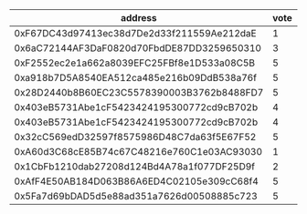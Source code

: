 address|vote|timestamp|signature
---|---|---|---
0xF67DC43d97413ec38d7De2d33f211559Ae212daE|1|1613489612|0x896d15ab09f656ca916d448faa50fefb92818c65391cd1165fe4387f4af0cec46bcbc1d8d998dc6e1c2487e95e209f58fc95a8e80831ffb5b79185450ae8e0481c
0x6aC72144AF3DaF0820d70FbdDE87DD3259650310|3|1613490901|0x5ec3de49941edfa4226b6f4e1f10d6a37f83a2d54d4685c2308be48808bf2e41349ab7fa8751ee0d037bd8cde1871f68720c7443ef90b6fd3b46b6133e22940c1b
0xF2552ec2e1a662a8039EFC25FBf8e1D533a08C5B|5|1613495155|0x160f209d8277b0ea0d2c8f9786935e778b766b4c2e8550f8d0d0e7aeb50f4ddb4abacbc8726a64a6e67f7eb92a2ae35f8a8bd893ae66581f5915c3ddfee808031c
0xa918b7D5A8540EA512ca485e216b09DdB538a76f|5|1613511025|0xd3cda53396589f56bb945f3198520c1e3c455cb7b0d42115b2843dced9e35bbe1a72839a08acbd32e5bc7f2ec182e24e7f9bcc0ea560a42284b62658642b0e721c
0x28D2440b8B60EC23C5578390003B3762b8488FD7|5|1613520403|0x2d190431077250282eceb899920c3f3b5931b5ec74e80ea911be85d27d3c62755e63eba3bcd2d71ead6a620cec79150abb8d91320d5caefe01b9d529694af1d81b
0x403eB5731Abe1cF5423424195300772cd9cB702b|4|1613520473|0x4c0f070d612b8941e7bb5d575a960c3504d5f8978311dc7b01c9c272b7266eb42d8339e2f898daac5726bdac6d1edcef272d39a92b315a4fda6b0ee6254284eb1b
0x403eB5731Abe1cF5423424195300772cd9cB702b|4|1613520502|0xbe91006afe3a48a65cedc2f2e480d4415d0cecbde0def7cbb1286ad236ff40c429bd56f387b7cb33615929470e2f1b1ead15cde93dd2bf948c34fee5d9f111791b
0x32cC569edD32597f8575986D48C7da63f5E67F52|5|1613528053|0xb5c7efc8a694f745de2f95257f0e84587e13824a902b12b8d717c8240af9c5e813374fd0ad26ab56fe086f7cb4138460f81201be6d48feee5332d1dbcedb602b1b
0xA60d3C68cE85B74c67C48216e760C1e03AC93030|1|1613528227|0x5bae7f746332ef5a32ebfd84dad0c99761a6d4ed4c23dbad6972916a4b0ebe067382a9dd3ef87ddc05822ad5fedaee3e3eb32343a85c80b0f43ca6cd6d4bcfd01b
0x1CbFb1210dab27208d124Bd4A78a1f077DF25D9f|2|1613536092|0xdc5d29c8fa6e58775ef94015dd87be89083f8301a87fb705811b3269458e6cb176d8fb68c37a8f4291250c47c802dd8cc8b6f82f2d057a316eeb0eda47c7d8f61c
0xAfF4E50AB184D063B86A6ED4C02105e309cC68f4|5|1613549849|0x0d99fd594d67cc8a3ac6f143a5c905ea532661da6841df1b58261abe622b6fda0a7a035c130cb4a07c54578adf4702ef728a067705f23e44e2e942e5ccfdbb231c
0x5Fa7d69bDAD5d5e88ad351a7626d00508885c723|5|1613552876|0x761a467fa09d2cf22f45b88d3391934402d502f835ebbded13d19ee6eba6fe29033b15d84ea014a0e1f79bfa96a7b59aaafca9d45b86576dac6901cf37b90def1c